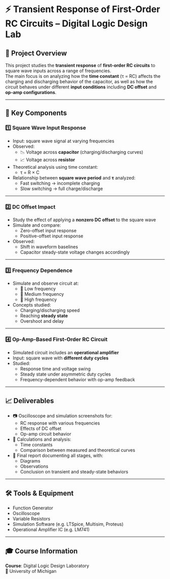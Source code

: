 # ⚡ Transient Response of First-Order RC Circuits – Digital Logic Design Lab

## 📌 Project Overview
This project studies the **transient response** of **first-order RC circuits** to square wave inputs across a range of frequencies.  
The main focus is on analyzing how the **time constant** (τ = RC) affects the charging and discharging behavior of the capacitor, as well as how the circuit behaves under different **input conditions** including **DC offset** and **op-amp configurations**.

---

## 🔧 Key Components

### 1️⃣ Square Wave Input Response
- Input: square wave signal at varying frequencies
- Observed:
  - 📉 Voltage across **capacitor** (charging/discharging curves)
  - 📈 Voltage across **resistor**
- Theoretical analysis using time constant:
  - τ = R × C
- Relationship between **square wave period** and **τ** analyzed:
  - Fast switching → incomplete charging
  - Slow switching → full charge/discharge

---

### 2️⃣ DC Offset Impact
- Study the effect of applying a **nonzero DC offset** to the square wave
- Simulate and compare:
  - Zero-offset input response
  - Positive-offset input response
- Observed:
  - Shift in waveform baselines
  - Capacitor steady-state voltage changes accordingly

---

### 3️⃣ Frequency Dependence
- Simulate and observe circuit at:
  - 🔹 Low frequency
  - 🔸 Medium frequency
  - 🔺 High frequency
- Concepts studied:
  - Charging/discharging speed
  - Reaching **steady state**
  - Overshoot and delay

---

### 4️⃣ Op-Amp-Based First-Order RC Circuit
- Simulated circuit includes an **operational amplifier**
- Input: square wave with **different duty cycles**
- Studied:
  - Response time and voltage swing
  - Steady state under asymmetric duty cycles
  - Frequency-dependent behavior with op-amp feedback

---

## 📈 Deliverables

- 📷 Oscilloscope and simulation screenshots for:
  - RC response with various frequencies
  - Effects of DC offset
  - Op-amp circuit behavior
- 🧮 Calculations and analysis:
  - Time constants
  - Comparison between measured and theoretical curves
- 📄 Final report documenting all stages, with:
  - Diagrams
  - Observations
  - Conclusion on transient and steady-state behaviors

---

## 🛠 Tools & Equipment

- Function Generator  
- Oscilloscope  
- Variable Resistors  
- Simulation Software (e.g. LTSpice, Multisim, Proteus)  
- Operational Amplifier IC (e.g. LM741)

---

## 🎓 Course Information

**Course**: Digital Logic Design Laboratory  
📍 University of Michigan  
